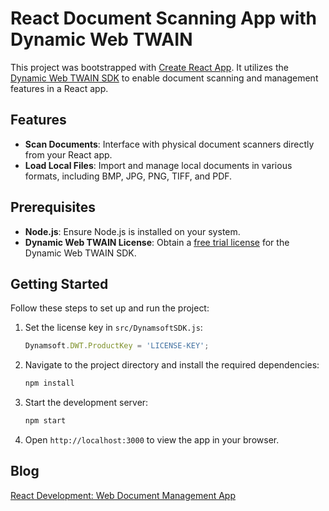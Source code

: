 # React Document Scanning App with Dynamic Web TWAIN
This project was bootstrapped with [Create React App](https://github.com/facebook/create-react-app). It utilizes the [Dynamic Web TWAIN SDK](https://www.dynamsoft.com/web-twain/overview/) to enable document scanning and management features in a React app.

## Features
- **Scan Documents**: Interface with physical document scanners directly from your React app.
- **Load Local Files**: Import and manage local documents in various formats, including BMP, JPG, PNG, TIFF, and PDF.

## Prerequisites
- **Node.js**: Ensure Node.js is installed on your system.
- **Dynamic Web TWAIN License**: Obtain a [free trial license](https://www.dynamsoft.com/customer/license/trialLicense) for the Dynamic Web TWAIN SDK.

## Getting Started

Follow these steps to set up and run the project:

1. Set the license key in `src/DynamsoftSDK.js`:

    ```js
    Dynamsoft.DWT.ProductKey = 'LICENSE-KEY';
    ```
2. Navigate to the project directory and install the required dependencies:

    ```bash
    npm install
    ```

3. Start the development server:

    ```bash
    npm start
    ```
4. Open `http://localhost:3000` to view the app in your browser.

## Blog
[React Development: Web Document Management App](https://www.dynamsoft.com/codepool/react-document-scanning-web-twain.html)

